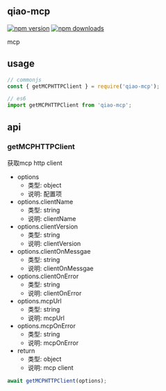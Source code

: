 ## qiao-mcp

[![npm version](https://img.shields.io/npm/v/qiao-mcp.svg?style=flat-square)](https://www.npmjs.org/package/qiao-mcp)
[![npm downloads](https://img.shields.io/npm/dm/qiao-mcp.svg?style=flat-square)](https://npm-stat.com/charts.html?package=qiao-mcp)

mcp

## usage

```javascript
// commonjs
const { getMCPHTTPClient } = require('qiao-mcp');

// es6
import getMCPHTTPClient from 'qiao-mcp';
```

## api

### getMCPHTTPClient

获取mcp http client

- options
  - 类型: object
  - 说明: 配置项
- options.clientName
  - 类型: string
  - 说明: clientName
- options.clientVersion
  - 类型: string
  - 说明: clientVersion
- options.clientOnMessgae
  - 类型: string
  - 说明: clientOnMessgae
- options.clientOnError
  - 类型: string
  - 说明: clientOnError
- options.mcpUrl
  - 类型: string
  - 说明: mcpUrl
- options.mcpOnError
  - 类型: string
  - 说明: mcpOnError
- return
  - 类型: object
  - 说明: mcp client

```javascript
await getMCPHTTPClient(options);
```

